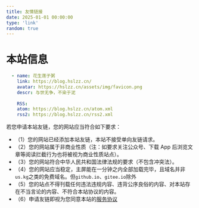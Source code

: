 ```yaml
---
title: 友情链接
date: 2025-01-01 00:00:00
type: 'link'
random: true
---
```


# 本站信息

```yaml
  - name: 花生莲子粥
	link: https://blog.hslzz.cn/
	avatar: https://hslzz.cn/assets/img/favicon.png
	descr: 与世无争，不染于泥
	
	RSS:
	atom: https://blog.hslzz.cn/atom.xml
	rss2: https://blog.hslzz.cn/rss2.xml
```

若您申请本站友链，您的网站应当符合如下要求：

- （1）您的网站已经添加本站友链，本站不接受单向友链请求。
- （2）您的网站属于非商业性质（注：如要求关注公众号、下载 App 后浏览文章等阅读拦截行为也将被视为商业性质站点）。
- （3）您的网站符合中华人民共和国法律法规的要求（不包含冲突法）。
- （4）您的网站应当稳定，主屏能在一分钟之内全部加载完毕，且域名并非`us.kg`之类的免费域名。但`github.io`、`gitee.io`除外
- （5）您的站点不得刊载任何违法违规内容、违背公序良俗的内容、对本站存在不当言论的内容、不符合本站协议的内容。
- （6）申请友链即视为您同意本站的[服务协议](/license)
